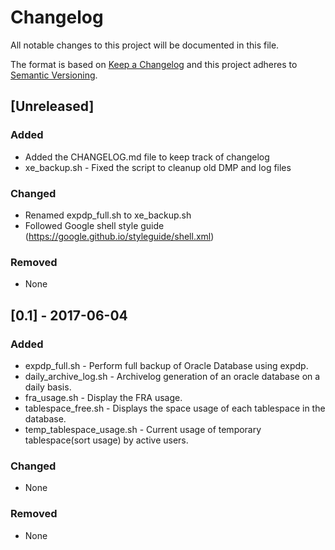 # Changelog
All notable changes to this project will be documented in this file.

The format is based on [Keep a Changelog](http://keepachangelog.com/en/1.0.0/)
and this project adheres to [Semantic Versioning](http://semver.org/spec/v2.0.0.html).

## [Unreleased]
### Added
- Added the CHANGELOG.md file to keep track of changelog
- xe_backup.sh - Fixed the script to cleanup old DMP and log files
### Changed
- Renamed expdp_full.sh to xe_backup.sh
- Followed Google shell style guide (https://google.github.io/styleguide/shell.xml)

### Removed
- None

## [0.1] - 2017-06-04
### Added
- expdp_full.sh - Perform full backup of Oracle Database using expdp.
- daily_archive_log.sh - Archivelog generation of an oracle database on a daily basis.
- fra_usage.sh - Display the FRA usage.
- tablespace_free.sh - Displays the space usage of each tablespace in the database.
- temp_tablespace_usage.sh - Current usage of temporary tablespace(sort usage) by active users.


### Changed
- None

### Removed
- None